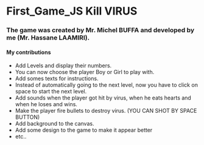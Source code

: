 # First_Game_JS Kill VIRUS

<h3>The game was created by Mr. Michel BUFFA and developed by me (Mr. Hassane LAAMIRI).</h3>

<h4>My contributions</h4>

- Add Levels and display their numbers.
- You can now choose the player Boy or Girl to play with.
- Add somes texts for instructions.
- Instead of automatically going to the next level, now you have to click on space to start the next level.
- Add sounds when the player got hit by virus, when he eats hearts and when he loses and wins.
- Make the player fire bullets to destroy virus. (YOU CAN SHOT BY SPACE BUTTON)
- Add background to the canvas.
- Add some design to the game to make it appear better
- etc..
